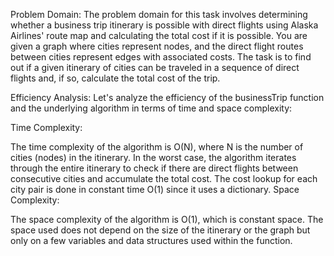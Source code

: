 Problem Domain:
The problem domain for this task involves determining whether a business trip itinerary is possible with direct flights using Alaska Airlines' route map and calculating the total cost if it is possible. You are given a graph where cities represent nodes, and the direct flight routes between cities represent edges with associated costs. The task is to find out if a given itinerary of cities can be traveled in a sequence of direct flights and, if so, calculate the total cost of the trip.

Efficiency Analysis:
Let's analyze the efficiency of the businessTrip function and the underlying algorithm in terms of time and space complexity:

Time Complexity:

The time complexity of the algorithm is O(N), where N is the number of cities (nodes) in the itinerary.
In the worst case, the algorithm iterates through the entire itinerary to check if there are direct flights between consecutive cities and accumulate the total cost.
The cost lookup for each city pair is done in constant time O(1) since it uses a dictionary.
Space Complexity:

The space complexity of the algorithm is O(1), which is constant space.
The space used does not depend on the size of the itinerary or the graph but only on a few variables and data structures used within the function.